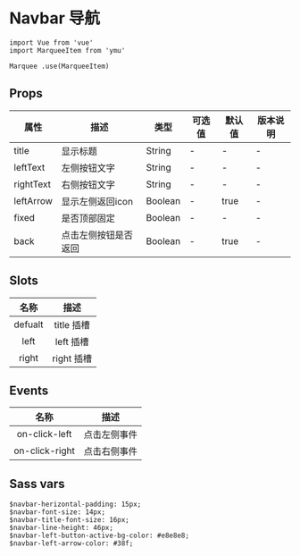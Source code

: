 # Navbar 导航

```JS
import Vue from 'vue'
import MarqueeItem from 'ymu'

Marquee .use(MarqueeItem)
```


## Props

| 属性 | 描述 | 类型 | 可选值 | 默认值 | 版本说明 |
| - | - | - | - | - | - |
| title | 显示标题 | String | - | - | - |
| leftText | 左侧按钮文字 | String | - | - | - |
| rightText | 右侧按钮文字 | String | - | - | - |
| leftArrow | 显示左侧返回icon | Boolean | - | true | - |
| fixed | 是否顶部固定 | Boolean | - | - | - |
| back | 点击左侧按钮是否返回 | Boolean | - | true | - |


## Slots

| 名称 | 描述 |
| :-: | :-: |
| defualt | title 插槽 |
| left | left 插槽 |
| right | right 插槽 |


## Events

| 名称 | 描述 |
| :-: | :-: |
| on-click-left | 点击左侧事件 |
| on-click-right | 点击右侧事件 |


## Sass vars

```
$navbar-herizontal-padding: 15px;
$navbar-font-size: 14px;
$navbar-title-font-size: 16px;
$navbar-line-height: 46px;
$navbar-left-button-active-bg-color: #e8e8e8;
$navbar-left-arrow-color: #38f;
```
